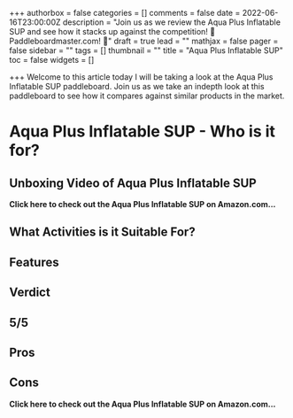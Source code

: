 +++
authorbox = false
categories = []
comments = false
date = 2022-06-16T23:00:00Z
description = "Join us as we review the Aqua Plus Inflatable SUP and see how it stacks up against the competition! 🛶 Paddleboardmaster.com! 🛶"
draft = true
lead = ""
mathjax = false
pager = false
sidebar = ""
tags = []
thumbnail = ""
title = "Aqua Plus Inflatable SUP"
toc = false
widgets = []

+++
Welcome to this article today I will be taking a look at the Aqua Plus Inflatable SUP paddleboard. Join us as we take an indepth look at this paddleboard to see how it compares against similar products in the market.

# Aqua Plus Inflatable SUP - Who is it for?

## Unboxing Video of Aqua Plus Inflatable SUP

**Click here to check out the Aqua Plus Inflatable SUP on Amazon.com...**

## What Activities is it Suitable For?

## Features

## Verdict

## 5/5

## Pros

## Cons

**Click here to check out the Aqua Plus Inflatable SUP on Amazon.com...**